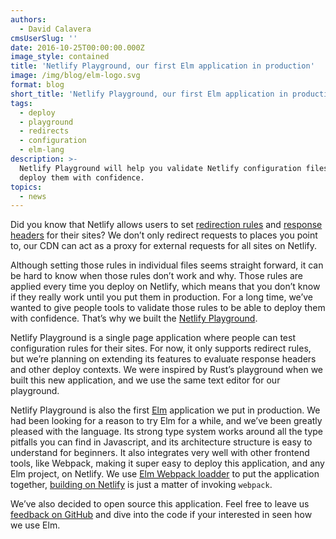 ```yaml
---
authors:
  - David Calavera
cmsUserSlug: ''
date: 2016-10-25T00:00:00.000Z
image_style: contained
title: 'Netlify Playground, our first Elm application in production'
image: /img/blog/elm-logo.svg
format: blog
short_title: 'Netlify Playground, our first Elm application in production.'
tags:
  - deploy
  - playground
  - redirects
  - configuration
  - elm-lang
description: >-
  Netlify Playground will help you validate Netlify configuration files to
  deploy them with confidence.
topics:
  - news
---
```

Did you know that Netlify allows users to set [redirection rules](https://www.netlify.com/docs/redirects/) and [response headers](https://www.netlify.com/docs/headers-and-basic-auth/) for their sites? We don’t only redirect requests to places you point to, our CDN can act as a proxy for external requests for all sites on Netlify.

Although setting those rules in individual files seems straight forward, it can be hard to know when those rules don’t work and why. Those rules are applied every time you deploy on Netlify, which means that you don’t know if they really work until you put them in production. For a long time, we’ve wanted to give people tools to validate those rules to be able to deploy them with confidence. That’s why we built the [Netlify Playground](https://play.netlify.com).

Netlify Playground is a single page application where people can test configuration rules for their sites. For now, it only supports redirect rules, but we’re planning on extending its features to evaluate response headers and other deploy contexts. We were inspired by Rust’s playground when we built this new application, and we use the same text editor for our playground.

Netlify Playground is also the first [Elm](http://elm-lang.org) application we put in production. We had been looking for a reason to try Elm for a while, and we’ve been greatly pleased with the language. Its strong type system works around all the type pitfalls you can find in Javascript, and its architecture structure is easy to understand for beginners. It also integrates very well with other frontend tools, like Webpack, making it super easy to deploy this application, and any Elm project, on Netlify. We use [Elm Webpack loadder](https://github.com/rtfeldman/elm-webpack-loader) to put the application together, [building on Netlify](https://github.com/netlify/netlify-playground/blob/master/netlify.toml) is just a matter of invoking `webpack`.

We’ve also decided to open source this application. Feel free to leave us [feedback on GitHub](https://github.com/netlify/netlify-playground) and dive into the code if your interested in seen how we use Elm.
